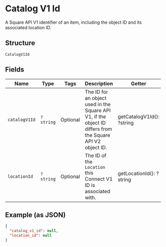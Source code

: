 
# Catalog V1 Id

A Square API V1 identifier of an item, including the object ID and its associated location ID.

## Structure

`CatalogV1Id`

## Fields

| Name | Type | Tags | Description | Getter | Setter |
|  --- | --- | --- | --- | --- | --- |
| `catalogV1Id` | `?string` | Optional | The ID for an object used in the Square API V1, if the object ID differs from the Square API V2 object ID. | getCatalogV1Id(): ?string | setCatalogV1Id(?string catalogV1Id): void |
| `locationId` | `?string` | Optional | The ID of the `Location` this Connect V1 ID is associated with. | getLocationId(): ?string | setLocationId(?string locationId): void |

## Example (as JSON)

```json
{
  "catalog_v1_id": null,
  "location_id": null
}
```

